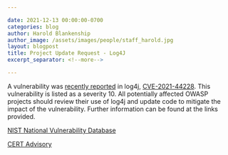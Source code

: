 ```yaml
---

date: 2021-12-13 00:00:00-0700
categories: blog
author: Harold Blankenship
author_image: /assets/images/people/staff_harold.jpg
layout: blogpost
title: Project Update Request - Log4J
excerpt_separator: <!--more-->

---
```


A vulnerability was [recently reported](https://www.cert.govt.nz/it-specialists/advisories/log4j-rce-0-day-actively-exploited/) in log4j, [CVE-2021-44228](https://nvd.nist.gov/vuln/detail/CVE-2021-44228). This vulnerability is listed as a severity 10. All potentially affected OWASP projects should review their use of log4j and update code to mitigate the impact of the vulnerability. Further information can be found at the links provided.

[NIST National Vulnerability Database](https://nvd.nist.gov/vuln/detail/CVE-2021-44228)

[CERT Advisory](https://www.cert.govt.nz/it-specialists/advisories/log4j-rce-0-day-actively-exploited/)
